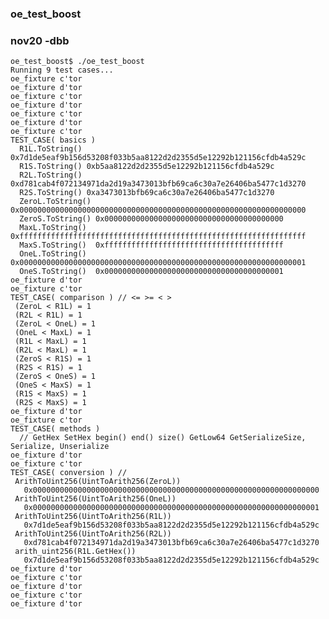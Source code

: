 ###   oe_test_boost
###    nov20  -dbb


    oe_test_boost$ ./oe_test_boost 
    Running 9 test cases...
    oe_fixture c'tor
    oe_fixture d'tor
    oe_fixture c'tor
    oe_fixture d'tor
    oe_fixture c'tor
    oe_fixture d'tor
    oe_fixture c'tor
    TEST_CASE( basics ) 
      R1L.ToString() 0x7d1de5eaf9b156d53208f033b5aa8122d2d2355d5e12292b121156cfdb4a529c
      R1S.ToString() 0xb5aa8122d2d2355d5e12292b121156cfdb4a529c
      R2L.ToString() 0xd781cab4f072134971da2d19a3473013bfb69ca6c30a7e26406ba5477c1d3270
      R2S.ToString() 0xa3473013bfb69ca6c30a7e26406ba5477c1d3270
      ZeroL.ToString() 0x0000000000000000000000000000000000000000000000000000000000000000
      ZeroS.ToString() 0x0000000000000000000000000000000000000000
      MaxL.ToString()  0xffffffffffffffffffffffffffffffffffffffffffffffffffffffffffffffff
      MaxS.ToString()  0xffffffffffffffffffffffffffffffffffffffff
      OneL.ToString()  0x0000000000000000000000000000000000000000000000000000000000000001
      OneS.ToString()  0x0000000000000000000000000000000000000001
    oe_fixture d'tor
    oe_fixture c'tor
    TEST_CASE( comparison ) // <= >= < >
     (ZeroL < R1L) = 1
     (R2L < R1L) = 1
     (ZeroL < OneL) = 1
     (OneL < MaxL) = 1
     (R1L < MaxL) = 1
     (R2L < MaxL) = 1
     (ZeroS < R1S) = 1
     (R2S < R1S) = 1
     (ZeroS < OneS) = 1
     (OneS < MaxS) = 1
     (R1S < MaxS) = 1
     (R2S < MaxS) = 1
    oe_fixture d'tor
    oe_fixture c'tor
    TEST_CASE( methods )
      // GetHex SetHex begin() end() size() GetLow64 GetSerializeSize, Serialize, Unserialize
    oe_fixture d'tor
    oe_fixture c'tor
    TEST_CASE( conversion ) // 
     ArithToUint256(UintToArith256(ZeroL)) 
       0x0000000000000000000000000000000000000000000000000000000000000000
     ArithToUint256(UintToArith256(OneL))  
       0x0000000000000000000000000000000000000000000000000000000000000001
     ArithToUint256(UintToArith256(R1L))   
       0x7d1de5eaf9b156d53208f033b5aa8122d2d2355d5e12292b121156cfdb4a529c
     ArithToUint256(UintToArith256(R2L))   
       0xd781cab4f072134971da2d19a3473013bfb69ca6c30a7e26406ba5477c1d3270
     arith_uint256(R1L.GetHex())           
       0x7d1de5eaf9b156d53208f033b5aa8122d2d2355d5e12292b121156cfdb4a529c
    oe_fixture d'tor
    oe_fixture c'tor
    oe_fixture d'tor
    oe_fixture c'tor
    oe_fixture d'tor
